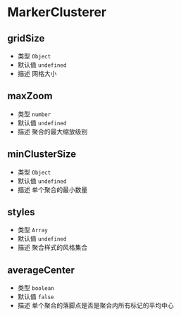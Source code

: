 # MarkerClusterer

## gridSize
* 类型 `Object`
* 默认值 `undefined`
* 描述 网格大小

## maxZoom
* 类型 `number`
* 默认值 `undefined`
* 描述 聚合的最大缩放级别

## minClusterSize
* 类型 `Object`
* 默认值 `undefined`
* 描述 单个聚合的最小数量

## styles
* 类型 `Array`
* 默认值 `undefined`
* 描述 聚合样式的风格集合

## averageCenter
* 类型 `boolean`
* 默认值 `false`
* 描述 单个聚合的落脚点是否是聚合内所有标记的平均中心

